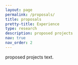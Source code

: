 ```yaml
---
layout: page
permalink: /proposals/
title: proposals
pretty-title: Experience
type: research
description: proposed projects
nav: true
nav_order: 2
---
```


proposed projects text.
